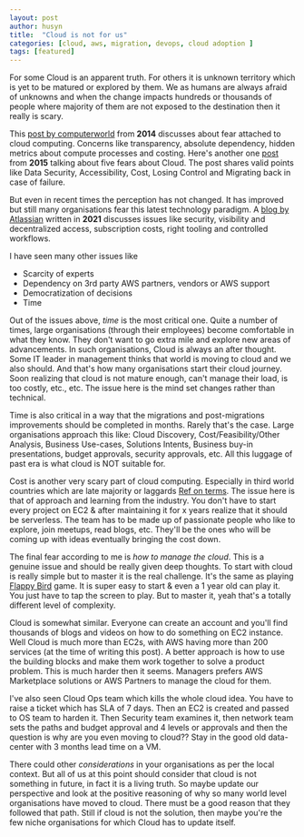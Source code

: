 ```yaml
---
layout: post
author: husyn
title:  "Cloud is not for us"
categories: [cloud, aws, migration, devops, cloud adoption ]
tags: [featured]
---
```


For some Cloud is an apparent truth. For others it is unknown territory which is yet to be matured or explored by them. We as humans are always afraid of unknowns and when the change impacts hundreds or thousands of people where majority of them are not exposed to the destination then it really is scary. 

This [post by computerworld](https://www.computerworld.com/article/2488892/afraid-of-the-cloud--how-to-handle-your-fears.html) from **2014** discusses about fear attached to cloud computing. Concerns like transparency, absolute dependency, hidden metrics about compute processes and costing. Here's another one [post](https://www.masterdc.com/blog/five-common-fears-of-the-cloud-what-is-cloud-computing/) from **2015** talking about five fears about Cloud. The post shares valid points like Data Security, Accessibility, Cost, Losing Control and Migrating back in case of failure.

But even in recent times the perception has not changed. It has improved but still many organisations fear this latest technology paradigm. A [blog by Atlassian](https://www.atlassian.com/blog/enterprise/cloud-fears-and-how-to-tackle-them) written in **2021** discusses issues like security, visibility and decentralized access, subscription costs, right tooling and controlled workflows. 

I have seen many other issues like 
- Scarcity of experts
- Dependency on 3rd party AWS partners, vendors or AWS support
- Democratization of decisions
- Time

Out of the issues above, *time* is the most critical one. Quite a number of times, large organisations (through their employees) become comfortable in what they know. They don't want to go extra mile and explore new areas of advancements. In such organisations, Cloud is always an after thought. Some IT leader in management thinks that world is moving to cloud and we also should. And that's how many organisations start their cloud journey. Soon realizing that cloud is not mature enough, can't manage their load, is too costly, etc., etc. The issue here is the mind set changes rather than technical. 

Time is also critical in a way that the migrations and post-migrations improvements should be completed in months. Rarely that's the case. Large organisations approach this like: Cloud Discovery, Cost/Feasibility/Other Analysis, Business Use-cases, Solutions Intents, Business buy-in presentations, budget approvals, security approvals, etc. All this luggage of past era is what cloud is NOT suitable for. 

Cost is another very scary part of cloud computing. Especially in third world countries which are late majority or laggards [Ref on terms](https://ondigitalmarketing.com/learn/odm/foundations/5-customer-segments-technology-adoption/). The issue here is that of approach and learning from the industry. You don't have to start every project on EC2 & after maintaining it for x years realize that it should be serverless. The team has to be made up of passionate people who like to explore, join meetups, read blogs, etc. They'll be the ones who will be coming up with ideas eventually bringing the cost down.

The final fear according to me is *how to manage the cloud*. This is a genuine issue and should be really given deep thoughts. To start with cloud is really simple but to master it is the real challenge. It's the same as playing [Flappy Bird](https://flappybird.io/) game. It is super easy to start & even a 1 year old can play it. You just have to tap the screen to play. But to master it, yeah that's a totally different level of complexity. 

Cloud is somewhat similar. Everyone can create an account and you'll find thousands of blogs and videos on how to do something on EC2 instance. Well Cloud is much more than EC2s, with AWS having more than 200 services (at the time of writing this post). A better approach is how to use the building blocks and make them work together to solve a product problem. This is much harder then it seems. Managers prefers AWS Marketplace solutions or AWS Partners to manage the cloud for them. 

I've also seen Cloud Ops team which kills the whole cloud idea. You have to raise a ticket which has SLA of 7 days. Then an EC2 is created and passed to OS team to harden it. Then Security team examines it, then network team sets the paths and budget approval and 4 levels or approvals and then the question is why are you even moving to cloud?? Stay in the good old data-center with 3 months lead time on a VM. 

There could other *considerations* in your organisations as per the local context. But all of us at this point should consider that cloud is not something in future, in fact it is a living truth. So maybe update our perspective and look at the positive reasoning of why so many world level organisations have moved to cloud. There must be a good reason that they followed that path. Still if cloud is not the solution, then maybe you're the few niche organisations for which Cloud has to update itself.